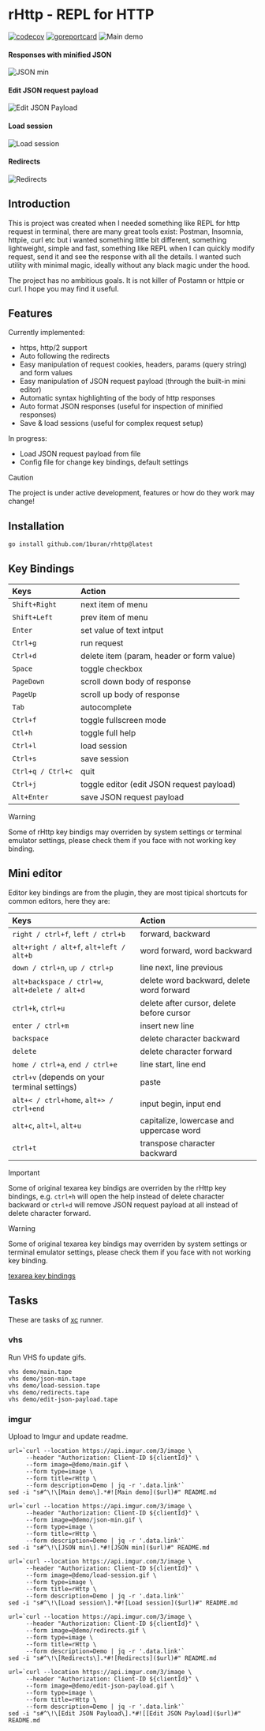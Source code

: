 # rHttp - REPL for HTTP
[![codecov](https://codecov.io/gh/1buran/rHttp/graph/badge.svg?token=20IW0GY8R9)](https://codecov.io/gh/1buran/rHttp)
[![goreportcard](https://goreportcard.com/badge/github.com/1buran/rHttp)](https://goreportcard.com/report/github.com/1buran/redmine)
![Main demo](https://i.imgur.com/6ao55dy.gif)

#### Responses with minified JSON
![JSON min](https://i.imgur.com/Ii6CzZK.gif)

#### Edit JSON request payload
![Edit JSON Payload](https://i.imgur.com/VAdcP65.gif)

#### Load session
![Load session](https://i.imgur.com/TQ3uKG3.gif)

#### Redirects
![Redirects](https://i.imgur.com/Dm9XCJh.gif)

## Introduction

This is project was created when I needed something like REPL for http request in terminal,
there are many great tools exist: Postman, Insomnia, httpie, curl etc
but i wanted something little bit different, something lightweight, simple and fast,
something like REPL when I can quickly modify request, send it and see the response
with all the details. I wanted such utility with minimal magic,
ideally without any black magic under the hood.

The project has no ambitious goals. It is not killer of Postamn or httpie or curl.
I hope you may find it useful.

## Features

Currently implemented:
- https, http/2 support
- Auto following the redirects
- Easy manipulation of request cookies, headers, params (query string) and form values
- Easy manipulation of JSON request payload (through the built-in mini editor)
- Automatic syntax highlighting of the body of http responses
- Auto format JSON responses (useful for inspection of minified responses)
- Save & load sessions (useful for complex request setup)

In progress:
- Load JSON request payload from file
- Config file for change key bindings, default settings

> [!CAUTION]
> The project is under active development, features or how do they work may change!

## Installation

```sh
go install github.com/1buran/rhttp@latest
```

## Key Bindings

| Keys              | Action                                     |
|:------------------|:-------------------------------------------|
| `Shift+Right`     | next item of menu                          |
| `Shift+Left`      | prev item of menu                          |
| `Enter`           | set value of text intput                   |
| `Ctrl+g`          | run request                                |
| `Ctrl+d`          | delete item  (param, header or form value) |
| `Space`           | toggle checkbox                            |
| `PageDown`        | scroll down body of response               |
| `PageUp`          | scroll up body of response                 |
| `Tab`             | autocomplete                               |
| `Ctrl+f`          | toggle fullscreen mode                     |
| `Ctl+h`           | toggle full help                           |
| `Ctrl+l`          | load session                               |
| `Ctrl+s`          | save session                               |
| `Ctrl+q / Ctrl+c` | quit                                       |
| `Ctrl+j`          | toggle editor (edit JSON request payload)  |
| `Alt+Enter`       | save JSON request payload                  |

> [!WARNING]
> Some of rHttp key bindigs may overriden by system settings or terminal emulator
> settings, please check them if you face with not working key binding.

## Mini editor

Editor key bindings are from the plugin, they are most tipical shortcuts for common editors,
here they are:

| Keys                                           | Action                                    |
|:-----------------------------------------------|:------------------------------------------|
| `right / ctrl+f`, `left / ctrl+b`              | forward, backward                         |
| `alt+right / alt+f`, `alt+left / alt+b`        | word forward, word backward               |
| `down / ctrl+n`, `up / ctrl+p`                 | line next, line previous                  |
| `alt+backspace / ctrl+w`, `alt+delete / alt+d` | delete word backward, delete word forward |
| `ctrl+k`, `ctrl+u`                             | delete after cursor, delete before cursor |
| `enter / ctrl+m`                               | insert new line                           |
| `backspace`                                    | delete character backward                 |
| `delete`                                       | delete character forward                  |
| `home / ctrl+a`, `end / ctrl+e`                | line start, line end                      |
| `ctrl+v` (depends on your terminal settings)   | paste                                     |
| `alt+< / ctrl+home`, `alt+> / ctrl+end`        | input begin, input end                    |
| `alt+c`, `alt+l`, `alt+u`                      | capitalize, lowercase and uppercase word  |
| `ctrl+t`                                       | transpose character backward              |

> [!IMPORTANT]
> Some of original texarea key bindigs are overriden by the rHttp key bindings, e.g. `ctrl+h` will
> open the help instead of delete character backward or `ctrl+d` will remove JSON request payload
> at all instead of delete character forward.

> [!WARNING]
> Some of original texarea key bindigs may overriden by system settings or terminal emulator
> settings, please check them if you face with not working key binding.

[texarea key bindings](https://pkg.go.dev/github.com/charmbracelet/bubbles/textarea#pkg-variables)

## Tasks

These are tasks of [xc](https://github.com/joerdav/xc) runner.

### vhs

Run VHS fo update gifs.

```
vhs demo/main.tape
vhs demo/json-min.tape
vhs demo/load-session.tape
vhs demo/redirects.tape
vhs demo/edit-json-payload.tape
```
### imgur

Upload to Imgur and update readme.

```
url=`curl --location https://api.imgur.com/3/image \
     --header "Authorization: Client-ID ${clientId}" \
     --form image=@demo/main.gif \
     --form type=image \
     --form title=rHttp \
     --form description=Demo | jq -r '.data.link'`
sed -i "s#^\!\[Main demo\].*#![Main demo]($url)#" README.md

url=`curl --location https://api.imgur.com/3/image \
     --header "Authorization: Client-ID ${clientId}" \
     --form image=@demo/json-min.gif \
     --form type=image \
     --form title=rHttp \
     --form description=Demo | jq -r '.data.link'`
sed -i "s#^\!\[JSON min\].*#![JSON min]($url)#" README.md

url=`curl --location https://api.imgur.com/3/image \
     --header "Authorization: Client-ID ${clientId}" \
     --form image=@demo/load-session.gif \
     --form type=image \
     --form title=rHttp \
     --form description=Demo | jq -r '.data.link'`
sed -i "s#^\!\[Load session\].*#![Load session]($url)#" README.md

url=`curl --location https://api.imgur.com/3/image \
     --header "Authorization: Client-ID ${clientId}" \
     --form image=@demo/redirects.gif \
     --form type=image \
     --form title=rHttp \
     --form description=Demo | jq -r '.data.link'`
sed -i "s#^\!\[Redirects\].*#![Redirects]($url)#" README.md

url=`curl --location https://api.imgur.com/3/image \
     --header "Authorization: Client-ID ${clientId}" \
     --form image=@demo/edit-json-payload.gif \
     --form type=image \
     --form title=rHttp \
     --form description=Demo | jq -r '.data.link'`
sed -i "s#^\!\[Edit JSON Payload\].*#![[Edit JSON Payload]($url)#" README.md
```
